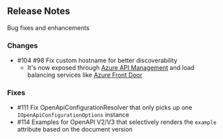## Release Notes ##

Bug fixes and enhancements


### Changes ###

* #104 #98 Fix custom hostname for better discoverability
  * It's now exposed through [Azure API Management](https://docs.microsoft.com/azure/api-management/api-management-key-concepts?WT.mc_id=github-0000-juyoo) and load balancing services like [Azure Front Door](https://docs.microsoft.com/azure/frontdoor/front-door-overview?WT.mc_id=github-0000-juyoo)


### Fixes ###

* #111 Fix OpenApiConfigurationResolver that only picks up one `IOpenApiConfigurationOptions` instance
* #114 Examples for OpenAPI V2/V3 that selectively renders the `example` attribute based on the document version
